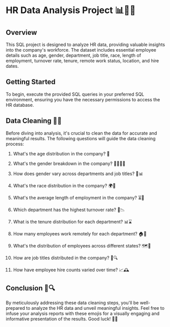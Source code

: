 # HR Data Analysis Project 📊🕵️‍♂️
## Overview
This SQL project is designed to analyze HR data, providing valuable insights into the company's workforce. The dataset includes essential employee details such as age, gender, department, job title, race, length of employment, turnover rate, tenure, remote work status, location, and hire dates.

## Getting Started
To begin, execute the provided SQL queries in your preferred SQL environment, ensuring you have the necessary permissions to access the HR database.

## Data Cleaning 🧹✨
Before diving into analysis, it's crucial to clean the data for accurate and meaningful results. The following questions will guide the data cleaning process:

1. What's the age distribution in the company? 🎂

2. What's the gender breakdown in the company? 👩‍💼👨‍💼

3. How does gender vary across departments and job titles? 🚻📊

4. What's the race distribution in the company? 🌍👥

5. What's the average length of employment in the company? ⏳📅


6. Which department has the highest turnover rate? 🔄📉


7. What is the tenure distribution for each department? 📊⌛


8. How many employees work remotely for each department? 🏠💼

9. What's the distribution of employees across different states? 🗺️🏢


10. How are job titles distributed in the company? 📑🔍


11. How have employee hire counts varied over time? 📈🕰️

## Conclusion 🎉🔍
By meticulously addressing these data cleaning steps, you'll be well-prepared to analyze the HR data and unveil meaningful insights. Feel free to infuse your analysis reports with these emojis for a visually engaging and informative presentation of the results. Good luck! 🌟🚀
